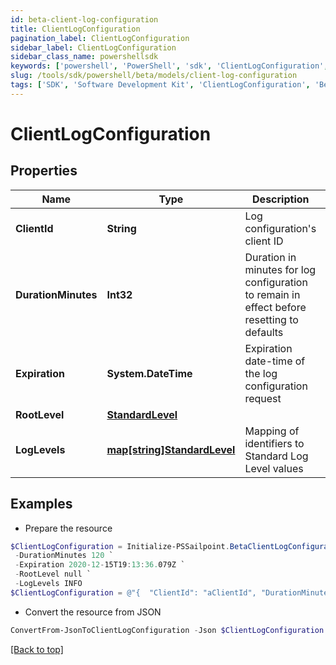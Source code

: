 ```yaml
---
id: beta-client-log-configuration
title: ClientLogConfiguration
pagination_label: ClientLogConfiguration
sidebar_label: ClientLogConfiguration
sidebar_class_name: powershellsdk
keywords: ['powershell', 'PowerShell', 'sdk', 'ClientLogConfiguration', 'BetaClientLogConfiguration'] 
slug: /tools/sdk/powershell/beta/models/client-log-configuration
tags: ['SDK', 'Software Development Kit', 'ClientLogConfiguration', 'BetaClientLogConfiguration']
---
```



# ClientLogConfiguration

## Properties

Name | Type | Description | Notes
------------ | ------------- | ------------- | -------------
**ClientId** | **String** | Log configuration's client ID | [optional] 
**DurationMinutes** | **Int32** | Duration in minutes for log configuration to remain in effect before resetting to defaults | [required]
**Expiration** | **System.DateTime** | Expiration date-time of the log configuration request | [optional] 
**RootLevel** | [**StandardLevel**](standard-level) |  | [required]
**LogLevels** | [**map[string]StandardLevel**](standard-level) | Mapping of identifiers to Standard Log Level values | [optional] 

## Examples

- Prepare the resource
```powershell
$ClientLogConfiguration = Initialize-PSSailpoint.BetaClientLogConfiguration  -ClientId aClientId `
 -DurationMinutes 120 `
 -Expiration 2020-12-15T19:13:36.079Z `
 -RootLevel null `
 -LogLevels INFO
$ClientLogConfiguration = @"{  "ClientId": "aClientId", "DurationMinutes": "120", "Expiration": "2020-12-15T19:13:36.079Z", "RootLevel": null, "LogLevels": "INFO" }"@
```

- Convert the resource from JSON
```powershell
ConvertFrom-JsonToClientLogConfiguration -Json $ClientLogConfiguration
```


[[Back to top]](#) 

